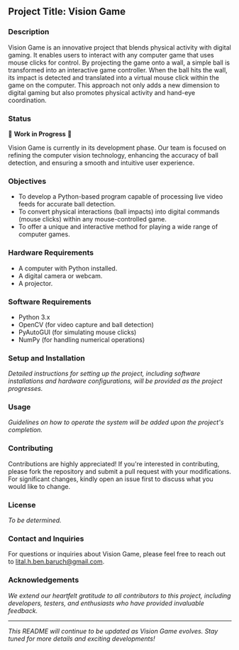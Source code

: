 ## Project Title: Vision Game

### Description
Vision Game is an innovative project that blends physical activity with digital gaming. It enables users to interact with any computer game that uses mouse clicks for control. By projecting the game onto a wall, a simple ball is transformed into an interactive game controller. When the ball hits the wall, its impact is detected and translated into a virtual mouse click within the game on the computer. This approach not only adds a new dimension to digital gaming but also promotes physical activity and hand-eye coordination.

### Status
🚧 **Work in Progress** 🚧

Vision Game is currently in its development phase. Our team is focused on refining the computer vision technology, enhancing the accuracy of ball detection, and ensuring a smooth and intuitive user experience.

### Objectives
- To develop a Python-based program capable of processing live video feeds for accurate ball detection.
- To convert physical interactions (ball impacts) into digital commands (mouse clicks) within any mouse-controlled game.
- To offer a unique and interactive method for playing a wide range of computer games.

### Hardware Requirements
- A computer with Python installed.
- A digital camera or webcam.
- A projector.

### Software Requirements
- Python 3.x
- OpenCV (for video capture and ball detection)
- PyAutoGUI (for simulating mouse clicks)
- NumPy (for handling numerical operations)

### Setup and Installation
*Detailed instructions for setting up the project, including software installations and hardware configurations, will be provided as the project progresses.*

### Usage
*Guidelines on how to operate the system will be added upon the project's completion.*

### Contributing
Contributions are highly appreciated! If you're interested in contributing, please fork the repository and submit a pull request with your modifications. For significant changes, kindly open an issue first to discuss what you would like to change.

### License
*To be determined.*

### Contact and Inquiries
For questions or inquiries about Vision Game, please feel free to reach out to [lital.h.ben.baruch@gmail.com](mailto:lital.h.ben.baruch@gmail.com).

### Acknowledgements
*We extend our heartfelt gratitude to all contributors to this project, including developers, testers, and enthusiasts who have provided invaluable feedback.*

---

*This README will continue to be updated as Vision Game evolves. Stay tuned for more details and exciting developments!*
